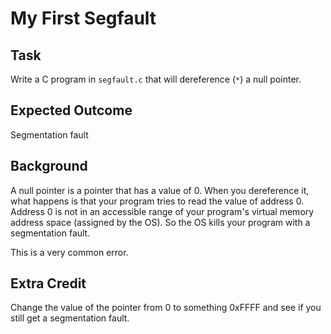 # My First Segfault

## Task

Write a C program in `segfault.c` that will dereference (`*`) a null pointer.

## Expected Outcome

Segmentation fault

## Background

A null pointer is a pointer that has a value of 0. When you dereference it, what
happens is that your program tries to read the value of address 0. Address 0 is
not in an accessible range of your program's virtual memory address space
(assigned by the OS). So the OS kills your program with a segmentation fault.

This is a very common error.

## Extra Credit

Change the value of the pointer from 0 to something 0xFFFF and see if you still
get a segmentation fault.
